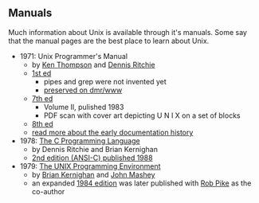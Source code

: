 ## Manuals

Much information about Unix is available through it's manuals. Some say that the manual pages are the best place to learn about Unix.

* 1971: Unix Programmer's Manual
  * by [Ken Thompson](http://cs.bell-labs.co/who/ken/) and [Dennis Ritchie](https://www.bell-labs.com/usr/dmr/www/)
  * [1st ed](http://man.cat-v.org/unix-1st/)
    - pipes and grep were not invented yet
    - [preserved on dmr/www](https://www.bell-labs.com/usr/dmr/www/1stEdman.html)
  * [7th ed](https://www.livingcomputers.org/UI/UserDocs/Unix-v7-1/UNIX_Programmers_Manual_Seventh_Edition_Vol_2_1983.pdf)
    - Volume II, pulished 1983
    - PDF scan with cover art depicting U N I X on a set of blocks
  * [8th ed](http://man.cat-v.org/unix_8th/)
  * [read more about the early documentation history](https://en.wikipedia.org/wiki/Man_page#History)
* 1978: [The C Programming Language](https://archive.org/details/TheCProgrammingLanguageFirstEdition)
  * by Dennis Ritchie and Brian Kernighan
  * [2nd edition (ANSI-C) published 1988](http://mef-lab.com/osnove-2016/C-Programming-Ebook.pdf)
* 1979: [The UNIX Programming Environment](https://onlinelibrary.wiley.com/doi/abs/10.1002/spe.4380090102)
  * by [Brian Kernighan](https://www.cs.princeton.edu/~bwk/) and [John Mashey](https://twitter.com/johnmashey)
  * an expanded [1984 edition](https://archive.org/details/UnixProgrammingEnviornment/page/n1/mode/2up) was later published with [Rob Pike](https://twitter.com/rob_pike) as the co-author